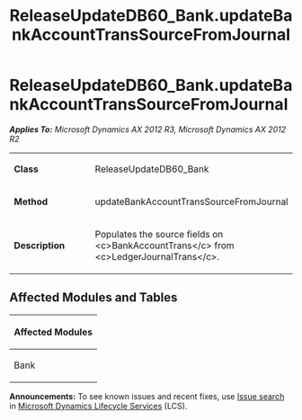 ﻿---
title: ReleaseUpdateDB60_Bank.updateBankAccountTransSourceFromJournal
TOCTitle: ReleaseUpdateDB60_Bank.updateBankAccountTransSourceFromJournal
ms:assetid: 80125b3a-b742-929e-8cd6-c955f8f06ea1
ms:mtpsurl: https://msdn.microsoft.com/en-us/library/JJ685886(v=AX.60)
ms:contentKeyID: 49709340
ms.date: 05/18/2015
mtps_version: v=AX.60
---

# ReleaseUpdateDB60\_Bank.updateBankAccountTransSourceFromJournal 


_**Applies To:** Microsoft Dynamics AX 2012 R3, Microsoft Dynamics AX 2012 R2_

<table>
<colgroup>
<col style="width: 50%" />
<col style="width: 50%" />
</colgroup>
<tbody>
<tr class="odd">
<td><p><strong>Class</strong></p></td>
<td><p>ReleaseUpdateDB60_Bank</p></td>
</tr>
<tr class="even">
<td><p><strong>Method</strong></p></td>
<td><p>updateBankAccountTransSourceFromJournal</p></td>
</tr>
<tr class="odd">
<td><p><strong>Description</strong></p></td>
<td><p>Populates the source fields on &lt;c&gt;BankAccountTrans&lt;/c&gt; from &lt;c&gt;LedgerJournalTrans&lt;/c&gt;.</p></td>
</tr>
</tbody>
</table>


## Affected Modules and Tables

<table>
<colgroup>
<col style="width: 100%" />
</colgroup>
<thead>
<tr class="header">
<th><p>Affected Modules</p></th>
</tr>
</thead>
<tbody>
<tr class="odd">
<td><p>Bank</p></td>
</tr>
</tbody>
</table>

  
**Announcements:** To see known issues and recent fixes, use [Issue search](http://go.microsoft.com/fwlink/?linkid=389258) in [Microsoft Dynamics Lifecycle Services](http://go.microsoft.com/fwlink/?linkid=306505) (LCS).

